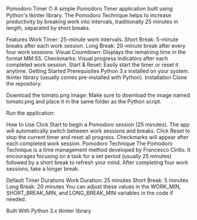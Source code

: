 Pomodoro Timer ⏰
A simple Pomodoro Timer application built using Python's tkinter library. The Pomodoro Technique helps to increase productivity by breaking work into intervals, traditionally 25 minutes in length, separated by short breaks.

Features
Work Timer: 25-minute work intervals.
Short Break: 5-minute breaks after each work session.
Long Break: 20-minute break after every four work sessions.
Visual Countdown: Displays the remaining time in the format MM:SS.
Checkmarks: Visual progress indicators after each completed work session.
Start & Reset: Easily start the timer or reset it anytime.
Getting Started
Prerequisites
Python 3.x installed on your system.
tkinter library (usually comes pre-installed with Python).
Installation
Clone the repository:


Download the tomato.png image: Make sure to download the image named tomato.png and place it in the same folder as the Python script.

Run the application:


How to Use
Click Start to begin a Pomodoro session (25 minutes).
The app will automatically switch between work sessions and breaks.
Click Reset to stop the current timer and reset all progress.
Checkmarks will appear after each completed work session.
Pomodoro Technique
The Pomodoro Technique is a time management method developed by Francesco Cirillo. It encourages focusing on a task for a set period (usually 25 minutes) followed by a short break to refresh your mind. After completing four work sessions, take a longer break.

Default Timer Durations
Work Duration: 25 minutes
Short Break: 5 minutes
Long Break: 20 minutes
You can adjust these values in the WORK_MIN, SHORT_BREAK_MIN, and LONG_BREAK_MIN variables in the code if needed.


Built With
Python 3.x
tkinter library
